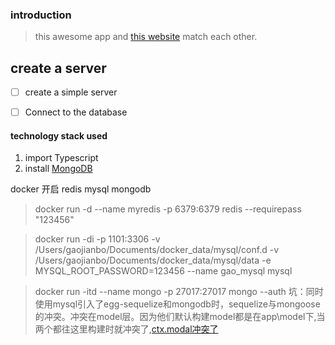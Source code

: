 ### introduction 
> this awesome app and [this website]() match each other.
## create a server

 - [ ] create a simple server

- [ ] Connect to the database

#### technology stack used

1. import Typescript
2. install [MongoDB](https://www.mongodb.com/try/download/community)

docker 开启 redis mysql mongodb

> docker run -d --name myredis -p 6379:6379 redis --requirepass "123456"

> docker run -di -p 1101:3306 -v /Users/gaojianbo/Documents/docker_data/mysql/conf.d -v /Users/gaojianbo/Documents/docker_data/mysql/data -e MYSQL_ROOT_PASSWORD=123456 --name gao_mysql mysql

> docker run -itd --name mongo -p 27017:27017 mongo --auth 
> 坑：同时使用mysql引入了egg-sequelize和mongodb时，sequelize与mongoose的冲突。冲突在model层。因为他们默认构建model都是在app\model下,当两个都往这里构建时就冲突了,[ctx.modal冲突了](https://blog.csdn.net/qq_42036203/article/details/94005419)
